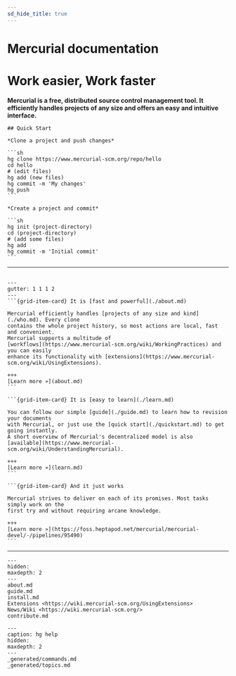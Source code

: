 ```yaml
---
sd_hide_title: true
---
```


# Mercurial documentation

# Work easier, Work faster

**Mercurial is a free, distributed source control management tool. It efficiently handles
projects of any size and offers an easy and intuitive interface.**

````{margin}
## Quick Start

*Clone a project and push changes*

```sh
hg clone https://www.mercurial-scm.org/repo/hello
cd hello
# (edit files)
hg add (new files)
hg commit -m 'My changes'
hg push
```

*Create a project and commit*

```sh
hg init (project-directory)
cd (project-directory)
# (add some files)
hg add
hg commit -m 'Initial commit'
```

````

______________________________________________________________________

```{rubric} How you can benefit from Mercurial
```

````{grid} 1 2 2 3
---
gutter: 1 1 1 2
---
```{grid-item-card} It is [fast and powerful](./about.md)

Mercurial efficiently handles [projects of any size and kind](./who.md). Every clone
contains the whole project history, so most actions are local, fast and convenient.
Mercurial supports a multitude of
[workflows](https://www.mercurial-scm.org/wiki/WorkingPractices) and you can easily
enhance its functionality with [extensions](https://www.mercurial-scm.org/wiki/UsingExtensions).

+++
[Learn more »](about.md)
```

```{grid-item-card} It is [easy to learn](./learn.md)

You can follow our simple [guide](./guide.md) to learn how to revision your documents
with Mercurial, or just use the [quick start](./quickstart.md) to get going instantly.
A short overview of Mercurial's decentralized model is also
[available](https://www.mercurial-scm.org/wiki/UnderstandingMercurial).

+++
[Learn more »](learn.md)
```

```{grid-item-card} And it just works

Mercurial strives to deliver on each of its promises. Most tasks simply work on the
first try and without requiring arcane knowledge.

+++
[Learn more »](https://foss.heptapod.net/mercurial/mercurial-devel/-/pipelines/95490)
```

````

______________________________________________________________________

```{toctree}
---
hidden:
maxdepth: 2
---
about.md
guide.md
install.md
Extensions <https://wiki.mercurial-scm.org/UsingExtensions>
News/Wiki <https://wiki.mercurial-scm.org/>
contribute.md
```

```{toctree}
---
caption: hg help
hidden:
maxdepth: 2
---
_generated/commands.md
_generated/topics.md
```
